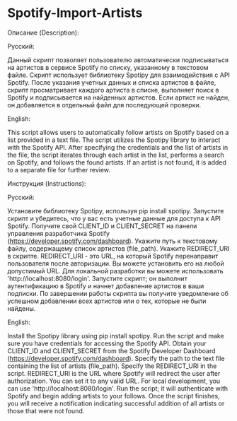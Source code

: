 # Spotify-Import-Artists
Описание (Description):

Русский:

Данный скрипт позволяет пользователю автоматически подписываться на артистов в сервисе Spotify по списку, указанному в текстовом файле. Скрипт использует библиотеку Spotipy для взаимодействия с API Spotify. После указания учетных данных и списка артистов в файле, скрипт просматривает каждого артиста в списке, выполняет поиск в Spotify и подписывается на найденных артистов. Если артист не найден, он добавляется в отдельный файл для последующей проверки.

English:

This script allows users to automatically follow artists on Spotify based on a list provided in a text file. The script utilizes the Spotipy library to interact with the Spotify API. After specifying the credentials and the list of artists in the file, the script iterates through each artist in the list, performs a search on Spotify, and follows the found artists. If an artist is not found, it is added to a separate file for further review.

Инструкция (Instructions):

Русский:

Установите библиотеку Spotipy, используя pip install spotipy.
Запустите скрипт и убедитесь, что у вас есть учетные данные для доступа к API Spotify.
Получите свой CLIENT_ID и CLIENT_SECRET на панели управления разработчика Spotify (https://developer.spotify.com/dashboard).
Укажите путь к текстовому файлу, содержащему список артистов (file_path).
Укажите REDIRECT_URI в скрипте.
REDIRECT_URI - это URL, на который Spotify перенаправит пользователя после авторизации. Вы можете установить его на любой допустимый URL. Для локальной разработки вы можете использовать 'http://localhost:8080/login'.
Запустите скрипт; он выполнит аутентификацию в Spotify и начнет добавление артистов в ваши подписки.
По завершении работы скрипта вы получите уведомление об успешном добавлении всех артистов или о тех, которые не были найдены.

English:

Install the Spotipy library using pip install spotipy.
Run the script and make sure you have credentials for accessing the Spotify API.
Obtain your CLIENT_ID and CLIENT_SECRET from the Spotify Developer Dashboard (https://developer.spotify.com/dashboard).
Specify the path to the text file containing the list of artists (file_path).
Specify the REDIRECT_URI in the script.
REDIRECT_URI is the URL where Spotify will redirect the user after authorization. You can set it to any valid URL. For local development, you can use 'http://localhost:8080/login'.
Run the script; it will authenticate with Spotify and begin adding artists to your follows.
Once the script finishes, you will receive a notification indicating successful addition of all artists or those that were not found.
